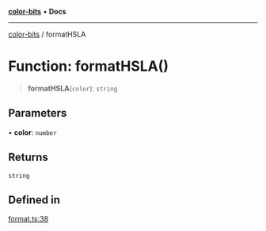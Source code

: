 [**color-bits**](../README.md) • **Docs**

***

[color-bits](../README.md) / formatHSLA

# Function: formatHSLA()

> **formatHSLA**(`color`): `string`

## Parameters

• **color**: `number`

## Returns

`string`

## Defined in

[format.ts:38](https://github.com/romgrk/color-bits/blob/fe184912ae718a47d92a2c4c68ad2db37ba77f3a/src/format.ts#L38)
